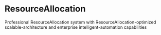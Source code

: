 # ResourceAllocation
Professional ResourceAllocation system with ResourceAllocation-optimized scalable-architecture and enterprise intelligent-automation capabilities
